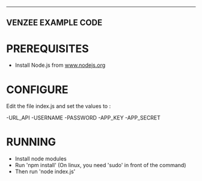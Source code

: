 ------------------------------------------------------------------------
VENZEE EXAMPLE CODE
------------------------------------------------------------------------

PREREQUISITES
=============
- Install Node.js from www.nodejs.org


CONFIGURE
=========
Edit the file index.js and set the values to :

-URL_API
-USERNAME
-PASSWORD
-APP_KEY
-APP_SECRET


RUNNING
=======
- Install node modules
- Run 'npm install' (On linux, you need 'sudo' in front of the command)
- Then run 'node index.js'

